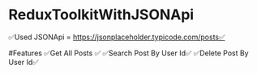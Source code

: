 # ReduxToolkitWithJSONApi

✅Used JSONApi = https://jsonplaceholder.typicode.com/posts✅

#Features
✅Get All Posts ✅
✅Search Post By User Id✅
✅Delete Post By User Id✅
